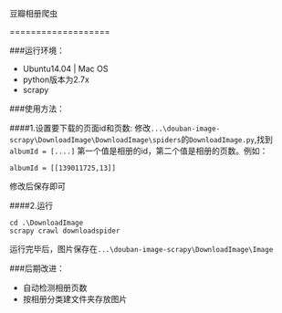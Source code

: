 豆瓣相册爬虫

===================

###运行环境：
* Ubuntu14.04 | Mac OS
* python版本为2.7x
* scrapy

###使用方法：

####1.设置要下载的页面id和页数:
修改`...\douban-image-scrapy\DownloadImage\DownloadImage\spiders`的`DownloadImage.py`,找到`albumId = [....]`
第一个值是相册的id，第二个值是相册的页数。例如：

```
albumId = [[139011725,13]]
```
修改后保存即可

####2.运行

```
cd .\DownloadImage
scrapy crawl downloadspider
```

运行完毕后，图片保存在`...\douban-image-scrapy\DownloadImage\Image`

###后期改进：
* 自动检测相册页数
* 按相册分类建文件夹存放图片
